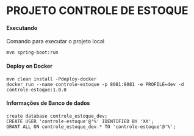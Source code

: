 

# PROJETO CONTROLE DE ESTOQUE



#### Executando

Comando para executar o projeto local

	mvn spring-boot:run
	
#### Deploy on Docker

	mvn clean install -Pdeploy-docker
	docker run --name controle-estoque -p 8081:8081 -e PROFILE=dev -d controle-estoque:1.0.0

#### Informações de Banco de dados

	create database controle_estoque_dev;
	CREATE USER 'controle-estoque'@'%' IDENTIFIED BY 'XX';
	GRANT ALL ON controle_estoque_dev.* TO 'controle-estoque'@'%';

	
